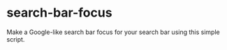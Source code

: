 # search-bar-focus
Make a Google-like search bar focus for your search bar using this simple script.
